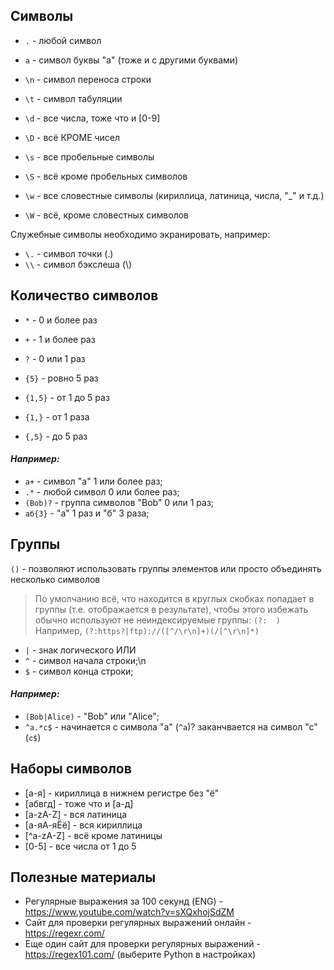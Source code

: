 ## Символы

* `.` - любой символ
* `a` - символ буквы "a" (тоже и с другими буквами)
* `\n` - символ переноса строки
* `\t` - символ табуляции

* `\d` - все числа, тоже что и [0-9]
* `\D` - всё КРОМЕ чисел
* `\s` - все пробельные символы
* `\S` - всё кроме пробельных символов
* `\w` - все словестные символы (кириллица, латиница, числа, "_" и т.д.)
* `\W` - всё, кроме словестных символов

Служебные символы необходимо экранировать, например:

* `\.` - символ точки (.)
* `\\` - символ бэкслеша (\\)

## Количество символов

* `*` - 0 и более раз
* `+` - 1 и более раз
* `?` - 0 или 1 раз

* `{5}` - ровно 5 раз
* `{1,5}` - от 1 до 5 раз
* `{1,}` - от 1 раза
* `{,5}` - до 5 раз

#### *Например:*

- `a+` - символ "a" 1 или более раз;
- `.*` - любой символ 0 или более раз;
- `(Bob)?` - группа символов "Bob" 0 или 1 раз;
- `аб{3}` - "а" 1 раз и "б" 3 раза;

## Группы

`()` - позволяют использовать группы элементов или просто объединять несколько символов

>По умолчанию всё, что находится в круглых скобках попадает в группы (т.е. отображается в
>результате), чтобы этого избежать обычно используют не неиндексируемые группы: `(?:  )`
>Например, `(?:https?|ftp)://([^/\r\n]+)(/[^\r\n]*)` 

* `|` - знак логического ИЛИ
* `^` - символ начала строки;\n
* `$` - символ конца строки;

#### *Например:*

- `(Bob|Alice)` - "Bob" или "Alice";
- `^a.*c$` - начинается  с символа "а" (`^a`)? заканчвается на символ "с" (`c$`)

## Наборы символов

* [а-я] - кириллица в нижнем регистре без "ё"
* [абвгд] - тоже что и [а-д]
* [а-zA-Z] - вся латиница 
* [а-яА-яЁё] - вся кириллица
* [^а-zA-Z] - всё кроме латиницы
* [0-5] - все числа от 1 до 5

## Полезные материалы

- Регулярные выражения за 100 секунд (ENG) - https://www.youtube.com/watch?v=sXQxhojSdZM
- Сайт для проверки регулярных выражений онлайн - https://regexr.com/ 
- Еще один сайт для проверки регулярных выражений - https://regex101.com/ (выберите Python в настройках)

